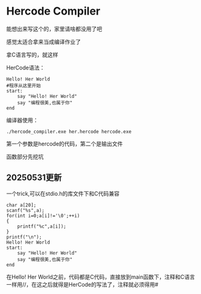 # Hercode Compiler 
能想出来写这个的，家里请啥都没用了吧

感觉太适合拿来当成编译作业了 

拿C语言写的，就这样 

HerCode语法：
```
Hello! Her World
#程序从这里开始
start:
    say "Hello! Her World"
    say "编程很美,也属于你"
end
```

编译器使用：
```
./hercode_compiler.exe her.hercode hercode.exe
```
第一个参数是hercode的代码，第二个是输出文件

函数部分先挖坑

## 20250531更新

一个trick,可以在stdio.h的库文件下和C代码兼容

```
char a[20];
scanf("%s",a);
for(int i=0;a[i]!='\0';++i)
{
    printf("%c",a[i]);
}
printf("\n");
Hello! Her World
start:
    say "Hello! Her World"
    say "编程很美,也属于你"
end
```

在Hello! Her World之前，代码都是C代码，直接放到main函数下，注释和C语言一样用//，在这之后就得是HerCode的写法了，注释就必须得用#
